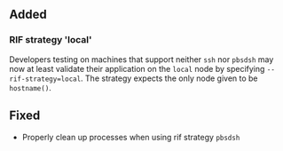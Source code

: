 ## Added
### RIF strategy 'local'
Developers testing on machines that support neither `ssh` nor `pbsdsh`
may now at least validate their application on the `local` node by
specifying `--rif-strategy=local`. The strategy expects the only node
given to be `hostname()`.
## Fixed
- Properly clean up processes when using rif strategy `pbsdsh`
